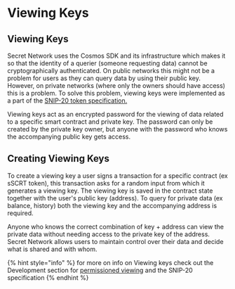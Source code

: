 # Viewing Keys

## Viewing Keys

Secret Network uses the Cosmos SDK and its infrastructure which makes it so that the identity of a querier (someone requesting data) cannot be cryptographically authenticated. On public networks this might not be a problem for users as they can query data by using their public key. However, on private networks (where only the owners should have access) this is a problem. To solve this problem, viewing keys were implemented as a part of the [SNIP-20 token specification.](https://github.com/scrtlabs/snip20-reference-impl)&#x20;

Viewing keys act as an encrypted password for the viewing of data related to a specific smart contract and private key. The password can only be created by the private key owner, but anyone with the password who knows the accompanying public key gets access.&#x20;

## Creating Viewing Keys&#x20;

To create a viewing key a user signs a transaction for a specific contract (ex sSCRT token), this transaction asks for a random input from which it generates a viewing key. The viewing key is saved in the contract state together with the user's public key (address). To query for private data (ex balance, history) both the viewing key and the accompanying address is required.&#x20;

Anyone who knows the correct combination of key + address can view the private data without needing access to the private key of the address. Secret Network allows users to maintain control over their data and decide what is shared and with whom.&#x20;

{% hint style="info" %}
for more on info on Viewing keys check out the Development section for [permissioned viewing](../../../development/secret-contracts/permissioned-viewing/) and the SNIP-20 specification
{% endhint %}
